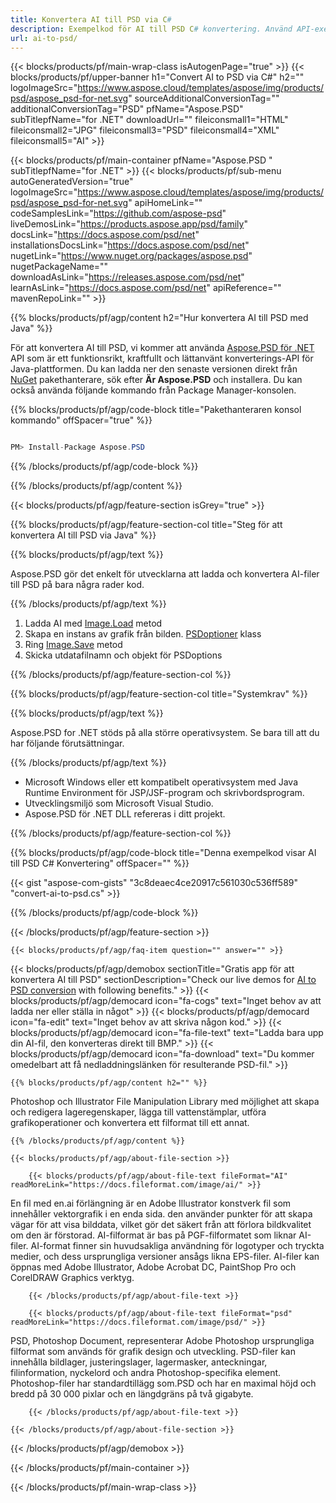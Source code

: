 ```yaml
---
title: Konvertera AI till PSD via C#
description: Exempelkod för AI till PSD C# konvertering. Använd API-exempelkod för batch AI-filer till PSD-konvertering inom VB.NET, ASP.NET eller någon .NET-baserad applikation.
url: ai-to-psd/
---
```


{{< blocks/products/pf/main-wrap-class isAutogenPage="true" >}}
{{< blocks/products/pf/upper-banner h1="Convert AI to PSD via C#" h2="" logoImageSrc="https://www.aspose.cloud/templates/aspose/img/products/psd/aspose_psd-for-net.svg" sourceAdditionalConversionTag="" additionalConversionTag="PSD" pfName="Aspose.PSD" subTitlepfName="for .NET" downloadUrl="" fileiconsmall1="HTML" fileiconsmall2="JPG" fileiconsmall3="PSD" fileiconsmall4="XML" fileiconsmall5="AI" >}}

{{< blocks/products/pf/main-container pfName="Aspose.PSD " subTitlepfName="for .NET" >}}
{{< blocks/products/pf/sub-menu autoGeneratedVersion="true" logoImageSrc="https://www.aspose.cloud/templates/aspose/img/products/psd/aspose_psd-for-net.svg" apiHomeLink="" codeSamplesLink="https://github.com/aspose-psd" liveDemosLink="https://products.aspose.app/psd/family" docsLink="https://docs.aspose.com/psd/net" installationsDocsLink="https://docs.aspose.com/psd/net" nugetLink="https://www.nuget.org/packages/aspose.psd" nugetPackageName="" downloadAsLink="https://releases.aspose.com/psd/net" learnAsLink="https://docs.aspose.com/psd/net" apiReference="" mavenRepoLink="" >}}

{{% blocks/products/pf/agp/content h2="Hur konvertera AI till PSD med Java" %}}

För att konvertera AI till PSD, vi kommer att använda <a href="/psd/{{< lang-code >}}net">Aspose.PSD för .NET</a> API som är ett funktionsrikt, kraftfullt och lättanvänt konverterings-API för Java-plattformen. Du kan ladda ner den senaste versionen direkt från <a href="https://www.nuget.org/packages/aspose.psd">NuGet</a> pakethanterare, sök efter <b>Är Aspose.PSD</b> och installera. Du kan också använda följande kommando från Package Manager-konsolen.

{{% blocks/products/pf/agp/code-block title="Pakethanteraren konsol kommando" offSpacer="true" %}}

```cs

PM> Install-Package Aspose.PSD

```

{{% /blocks/products/pf/agp/code-block %}}

{{% /blocks/products/pf/agp/content %}}

{{< blocks/products/pf/agp/feature-section isGrey="true" >}}

{{% blocks/products/pf/agp/feature-section-col title="Steg för att konvertera AI till PSD via Java" %}}

{{% blocks/products/pf/agp/text %}}

 Aspose.PSD gör det enkelt för utvecklarna att ladda och konvertera AI-filer till PSD på bara några rader kod.

{{% /blocks/products/pf/agp/text %}}

1. Ladda AI med [Image.Load](https://apireference.aspose.com/psd/net/aspose.psd/image/methods/load/index) metod
1. Skapa en instans av grafik från bilden. [PSDoptioner](https://apireference.aspose.com/psd/net/aspose.psd.imageoptions/PsdOptions) klass
1. Ring [Image.Save](https://apireference.aspose.com/psd/net/aspose.psd/image/methods/save/index) metod
1. Skicka utdatafilnamn och objekt för PSDoptions

{{% /blocks/products/pf/agp/feature-section-col %}}

{{% blocks/products/pf/agp/feature-section-col title="Systemkrav" %}}

{{% blocks/products/pf/agp/text %}}

 Aspose.PSD for .NET stöds på alla större operativsystem. Se bara till att du har följande förutsättningar.

{{% /blocks/products/pf/agp/text %}}

- Microsoft Windows eller ett kompatibelt operativsystem med Java Runtime Environment för JSP/JSF-program och skrivbordsprogram.
- Utvecklingsmiljö som Microsoft Visual Studio.
- Aspose.PSD för .NET DLL refereras i ditt projekt.

{{% /blocks/products/pf/agp/feature-section-col %}}

{{% blocks/products/pf/agp/code-block title="Denna exempelkod visar AI till PSD C# Konvertering" offSpacer="" %}}

{{< gist "aspose-com-gists" "3c8deaec4ce20917c561030c536ff589" "convert-ai-to-psd.cs" >}}

{{% /blocks/products/pf/agp/code-block %}}

{{< /blocks/products/pf/agp/feature-section >}}

    {{< blocks/products/pf/agp/faq-item question="" answer="" >}}
 

<!-- aboutfile Starts -->

{{< blocks/products/pf/agp/demobox sectionTitle="Gratis app för att konvertera AI till PSD" sectionDescription="Check our live demos for [AI to PSD conversion](https://products.aspose.app/psd/conversion/ai-to-psd) with following benefits." >}}
        {{< blocks/products/pf/agp/democard icon="fa-cogs" text="Inget behov av att ladda ner eller ställa in något" >}}
        {{< blocks/products/pf/agp/democard icon="fa-edit" text="Inget behov av att skriva någon kod." >}}
        {{< blocks/products/pf/agp/democard icon="fa-file-text" text="Ladda bara upp din AI-fil, den konverteras direkt till BMP." >}}
        {{< blocks/products/pf/agp/democard icon="fa-download" text="Du kommer omedelbart att få nedladdningslänken för resulterande PSD-fil." >}}

    {{% blocks/products/pf/agp/content h2="" %}}

Photoshop och Illustrator File Manipulation Library med möjlighet att skapa och redigera lageregenskaper, lägga till vattenstämplar, utföra grafikoperationer och konvertera ett filformat till ett annat.



    {{% /blocks/products/pf/agp/content %}}

    {{< blocks/products/pf/agp/about-file-section >}}

        {{< blocks/products/pf/agp/about-file-text fileFormat="AI" readMoreLink="https://docs.fileformat.com/image/ai/" >}}
En fil med en.ai förlängning är en Adobe Illustrator konstverk fil som innehåller vektorgrafik i en enda sida. den använder punkter för att skapa vägar för att visa bilddata, vilket gör det säkert från att förlora bildkvalitet om den är förstorad. AI-filformat är bas på PGF-filformatet som liknar AI-filer. AI-format finner sin huvudsakliga användning för logotyper och tryckta medier, och dess ursprungliga versioner ansågs likna EPS-filer. AI-filer kan öppnas med Adobe Illustrator, Adobe Acrobat DC, PaintShop Pro och CorelDRAW Graphics verktyg.

        {{< /blocks/products/pf/agp/about-file-text >}}

        {{< blocks/products/pf/agp/about-file-text fileFormat="psd" readMoreLink="https://docs.fileformat.com/image/psd/" >}}
PSD, Photoshop Document, representerar Adobe Photoshop ursprungliga filformat som används för grafik design och utveckling. PSD-filer kan innehålla bildlager, justeringslager, lagermasker, anteckningar, filinformation, nyckelord och andra Photoshop-specifika element. Photoshop-filer har standardtillägg som.PSD och har en maximal höjd och bredd på 30 000 pixlar och en längdgräns på två gigabyte.

        {{< /blocks/products/pf/agp/about-file-text >}}

    {{< /blocks/products/pf/agp/about-file-section >}}

{{< /blocks/products/pf/agp/demobox >}}

<!-- aboutfile Ends -->



{{< /blocks/products/pf/main-container >}}
    
{{< /blocks/products/pf/main-wrap-class >}}
